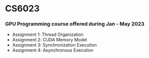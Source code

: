 # CS6023
### GPU Programming course offered during Jan - May 2023

* Assignment 1: Thread Organization
* Assignment 2: CUDA Memory Model
* Assignment 3: Synchronization Execution
* Assignment 4: Asynchronous Execution
